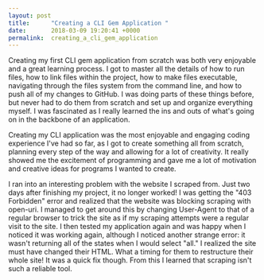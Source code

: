```yaml
---
layout: post
title:      "Creating a CLI Gem Application "
date:       2018-03-09 19:20:41 +0000
permalink:  creating_a_cli_gem_application
---
```


 
Creating my first CLI gem application from scratch was both very enjoyable and a great learning process. I got to master all the details of how to run files, how to link files within the project, how to make files executable, navigating through the files system from the command line, and how to push all of my changes to GitHub. I was doing parts of these things before, but never had to do them from scratch and set up and organize everything myself. I was fascinated as I really learned the ins and outs of what's going on in the backbone of an application. 

Creating my CLI application was the most enjoyable and engaging coding experience I've had so far, as I got to create something all from scratch, planning every step of the way and allowing for a lot of creativity. It really showed me the excitement of programming and gave me a lot of motivation and creative ideas for programs I wanted to create.  

I ran into an interesting problem with the website I scraped from. Just two days after finishing my project, it no longer worked! I was getting the "403 Forbidden" error and realized that the website was blocking scraping with open-uri. I managed to get around this by changing User-Agent to that of a regular browser to trick the site as if my scraping attempts were a regular visit to the site. I then tested my application again and was happy when I noticed it was working again, although I noticed another strange error: it wasn't returning all of the states when I would select "all." I realized the site must have changed their HTML. What a timing for them to restructure their whole site! It was a quick fix though. From this I learned that scraping isn't such a reliable tool.  

